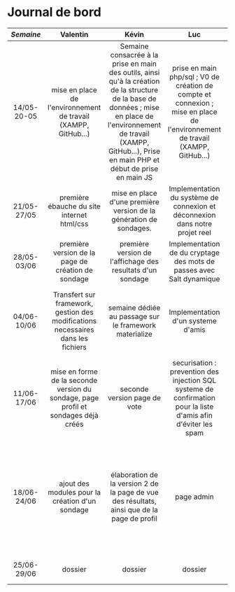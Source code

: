 # Journal de bord
*Semaine* | Valentin | Kévin | Luc | Romain | Antoine | Ségolène
:---: | :---: | :---:| :---: | :---: | :---:| :---: 
14/05-20-05 | mise en place de l'environnement de travail (XAMPP, GitHub...) |Semaine consacrée à la prise en main des outils, ainsi qu'à la création de la structure de la base de données  ; mise en place de l'environnement de travail (XAMPP, GitHub...), Prise en main PHP et début de prise en main JS| prise en main php/sql ; V0 de création de compte et connexion ; mise en place de l'environnement de travail (XAMPP, GitHub...) | mise en place de l'environnement de travail (XAMPP, GitHub...), remise à niveau des langages HTML, CSS et PHP | mise en place de l'environnement de travail (XAMPP, GitHub...) | prise en main des langages HTML, CSS et PHP ; mise en place de l'environnement de travail (XAMPP, GitHub...)
21/05-27/05 | première ébauche du site internet html/css | mise en place d'une première version de la génération de sondages. | Implementation du système de connexion et déconnexion dans notre projet reel | implémentation du système d'inscription | Création d'une première page de sondage | v0 pour la création d'un sondage ; prise en main de JavaScript
28/05-03/06 | première version de la page de création de sondage | première version de l'affichage des resultats d'un sondage | Implementation de du cryptage des mots de passes avec Salt dynamique | Documentation sur JavaScript | Essais d'URL rewritting | JS pour contrôle des champs au remplissage dans SignUp
04/06-10/06 | Transfert sur framework, gestion des modifications necessaires dans les fichiers   | semaine dédiée au passage sur le framework materialize | Implementation d'un systeme d'amis | renseignement sur règles de séucité pour la bdd | Système d'amis : création de la page principale | prise en main de JS pour modifier la page avec le DOM ; familiarisation avec le framework
11/06-17/06 | mise en forme de la seconde version du sondage, page profil et sondages déjà créés | seconde version page de vote | securisation : prevention des injection SQL systeme de confirmation pour la liste d'amis afin d'éviter les spam | sécurité (injection SQL) + renseignement pour création de captcha| Amélioration visuelle du système d'amis et ajout de fonctionnalités | mise en place des sondages modulaires
18/06-24/06 | ajout des modules pour la création d'un sondage  | élaboration de la version 2 de la page de vue des résultats, ainsi que de la page de profil | page admin | sécurité (création captcha anti bot) | Dossier | ajout de JS sur la page de création de sondage pour modifier le formulaire affiché selon les options choisies ; création des fichiers squelette du dossier
25/06-29/06 | dossier | dossier | dossier | dossier + sécurité (captcha) | Dossier | dossier
